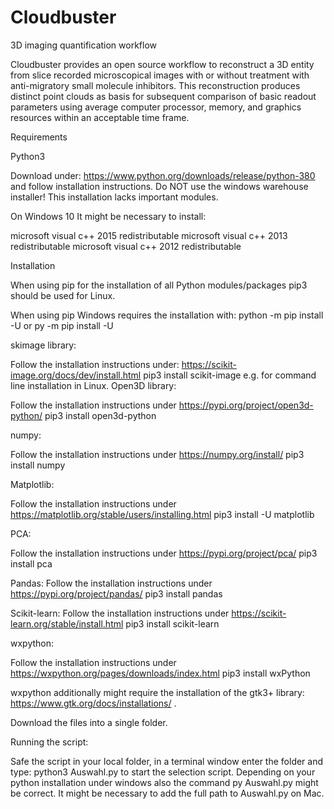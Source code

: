 # Cloudbuster
3D imaging quantification workflow

Cloudbuster provides an open source workflow to reconstruct a 3D entity from slice recorded microscopical images with or without treatment with anti-migratory small molecule inhibitors. This reconstruction produces distinct point clouds as basis for subsequent comparison of basic readout parameters using average computer processor, memory, and graphics resources within an acceptable time frame.

Requirements

Python3

Download under: https://www.python.org/downloads/release/python-380 and follow installation instructions. Do NOT use the windows warehouse installer! This installation lacks important modules.

On Windows 10 It might be necessary to install:

microsoft visual c++ 2015 redistributable
microsoft visual c++ 2013 redistributable
microsoft visual c++ 2012 redistributable

Installation

When using pip for the installation of all Python modules/packages pip3 should be used for Linux.

When using pip Windows requires the installation with:
python -m pip install -U <package name> or
py -m pip install -U <package name>


skimage library:

Follow the installation instructions under: https://scikit-image.org/docs/dev/install.html
pip3 install scikit-image
e.g. for command line installation in Linux.
Open3D library:

Follow the installation instructions under https://pypi.org/project/open3d-python/
pip3 install open3d-python

numpy:

Follow the installation instructions under https://numpy.org/install/
pip3 install numpy

Matplotlib:

Follow the installation instructions under https://matplotlib.org/stable/users/installing.html
pip3 install -U matplotlib

PCA:

Follow the installation instructions under https://pypi.org/project/pca/
pip3 install pca

Pandas:
Follow the installation instructions under https://pypi.org/project/pandas/
pip3 install pandas

Scikit-learn:
Follow the installation instructions under https://scikit-learn.org/stable/install.html
pip3 install scikit-learn

wxpython:

Follow the installation instructions under https://wxpython.org/pages/downloads/index.html
pip3 install wxPython

wxpython additionally might require the installation of the gtk3+ library: https://www.gtk.org/docs/installations/ .
  
Download the files into a single folder.
  
Running the script:

Safe the script in your local folder, in a terminal window enter the folder and type: python3 Auswahl.py to start the selection script. Depending on your python installation under windows also the command py Auswahl.py might be correct. It might be necessary to add the full path to Auswahl.py on Mac.
  
